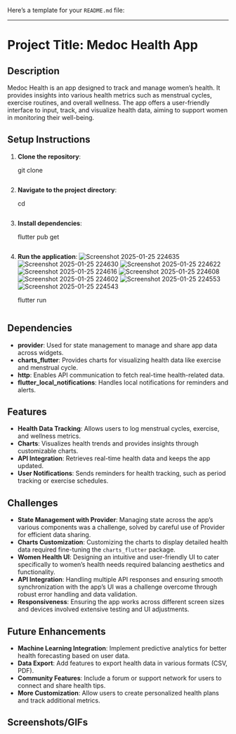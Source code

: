 Here’s a template for your `README.md` file:

---

# Project Title: **Medoc Health App**

## Description
Medoc Health is an app designed to track and manage women’s health. It provides insights into various health metrics such as menstrual cycles, exercise routines, and overall wellness. The app offers a user-friendly interface to input, track, and visualize health data, aiming to support women in monitoring their well-being.

## Setup Instructions
1. **Clone the repository**:
   
   git clone <repository-url>
   ```
2. **Navigate to the project directory**:
  
   cd <project-directory>
   ```
3. **Install dependencies**:
  
   flutter pub get
   ```
4. **Run the application**:
  ![Screenshot 2025-01-25 224635](https://github.com/user-attachments/assets/425eee67-de6e-46a7-89d0-8fe3c2fb14ea)
![Screenshot 2025-01-25 224630](https://github.com/user-attachments/assets/268b10cf-306d-4f9b-84f6-bec420b17240)
![Screenshot 2025-01-25 224622](https://github.com/user-attachments/assets/613aef45-d39c-4223-aea7-45150c4c5e85)
![Screenshot 2025-01-25 224616](https://github.com/user-attachments/assets/39720d20-8a20-4c8d-b552-d72047effb5c)
![Screenshot 2025-01-25 224608](https://github.com/user-attachments/assets/1b621841-e98c-47c2-9a1f-b1d6e3f4951c)
![Screenshot 2025-01-25 224602](https://github.com/user-attachments/assets/d856ce23-c3a3-4245-9edd-cc0bb0f3e5a3)
![Screenshot 2025-01-25 224553](https://github.com/user-attachments/assets/cefaef65-c8ae-4158-b93f-be51f2ee85a6)
![Screenshot 2025-01-25 224543](https://github.com/user-attachments/assets/c4faab15-28b4-4cd8-b5d2-cf02488b4dee)

   flutter run
   ```

## Dependencies
- **provider**: Used for state management to manage and share app data across widgets.
- **charts_flutter**: Provides charts for visualizing health data like exercise and menstrual cycle.
- **http**: Enables API communication to fetch real-time health-related data.
- **flutter_local_notifications**: Handles local notifications for reminders and alerts.

## Features
- **Health Data Tracking**: Allows users to log menstrual cycles, exercise, and wellness metrics.
- **Charts**: Visualizes health trends and provides insights through customizable charts.
- **API Integration**: Retrieves real-time health data and keeps the app updated.
- **User Notifications**: Sends reminders for health tracking, such as period tracking or exercise schedules.

## Challenges
- **State Management with Provider**: Managing state across the app’s various components was a challenge, solved by careful use of Provider for efficient data sharing.
- **Charts Customization**: Customizing the charts to display detailed health data required fine-tuning the `charts_flutter` package.
- **Women Health UI**: Designing an intuitive and user-friendly UI to cater specifically to women’s health needs required balancing aesthetics and functionality.
- **API Integration**: Handling multiple API responses and ensuring smooth synchronization with the app’s UI was a challenge overcome through robust error handling and data validation.
- **Responsiveness**: Ensuring the app works across different screen sizes and devices involved extensive testing and UI adjustments.

## Future Enhancements
- **Machine Learning Integration**: Implement predictive analytics for better health forecasting based on user data.
- **Data Export**: Add features to export health data in various formats (CSV, PDF).
- **Community Features**: Include a forum or support network for users to connect and share health tips.
- **More Customization**: Allow users to create personalized health plans and track additional metrics.

## Screenshots/GIFs
